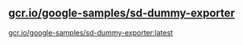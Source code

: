 
[gcr.io/google-samples/sd-dummy-exporter](https://hub.docker.com/r/anjia0532/google-samples.sd-dummy-exporter/tags/)
-----


[gcr.io/google-samples/sd-dummy-exporter:latest](https://hub.docker.com/r/anjia0532/google-samples.sd-dummy-exporter/tags/)



